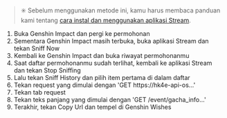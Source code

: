 > ✳️ Sebelum menggunakan metode ini, kamu harus membaca panduan kami tentang [cara instal dan menggunakan aplikasi Stream](https://drive.google.com/file/d/14Q_6v60qLPunrpmA9Bf1KlvsKhaRyPzz/view?usp=sharing).


1. Buka Genshin Impact dan pergi ke permohonan
2. Sementara Genshin Impact masih terbuka, buka aplikasi Stream dan tekan Sniff Now
3. Kembali ke Genshin Impact dan buka riwayat permohonanmu
4. Saat daftar permohonanmu sudah terlihat, kembali ke aplikasi Stream dan tekan Stop Sniffing
5. Lalu tekan Sniff History dan pilih item pertama di dalam daftar
6. Tekan request yang dimulai dengan 'GET https://hk4e-api-os...'
7. Tekan tab request
8. Tekan teks panjang yang dimulai dengan 'GET /event/gacha_info...'
9. Terakhir, tekan Copy Url dan tempel di Genshin Wishes